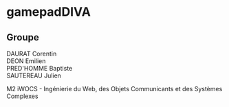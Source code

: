 # gamepadDIVA

## Groupe

DAURAT Corentin  
DEON Emilien  
PRED'HOMME Baptiste  
SAUTEREAU Julien  

M2 iWOCS - Ingénierie du Web, des Objets Communicants et des Systèmes Complexes
